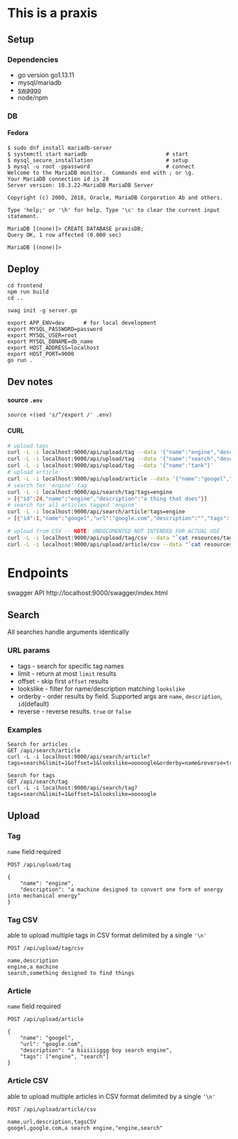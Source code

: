 # This is a praxis

## Setup

### Dependencies

* go version go1.13.11
* mysql/mariadb
* [swaggo](https://github.com/swaggo/swag)
* node/npm

### DB

#### Fedora

```
$ sudo dnf install mariadb-server
$ systemctl start mariadb                         # start
$ mysql_secure_installation                       # setup
$ mysql -u root -ppassword                        # connect
Welcome to the MariaDB monitor.  Commands end with ; or \g.
Your MariaDB connection id is 28
Server version: 10.3.22-MariaDB MariaDB Server

Copyright (c) 2000, 2018, Oracle, MariaDB Corporation Ab and others.

Type 'help;' or '\h' for help. Type '\c' to clear the current input statement.

MariaDB [(none)]> CREATE DATABASE praxisDB;
Query OK, 1 row affected (0.000 sec)

MariaDB [(none)]> 
```

## Deploy

```
cd frontend
npm run build
cd ..

swag init -g server.go

export APP_ENV=dev      # for local development
export MYSQL_PASSWORD=password
export MYSQL_USER=root
export MYSQL_DBNAME=db_name
export HOST_ADDRESS=localhost
export HOST_PORT=9000
go run .
```

## Dev notes

#### source `.env`

`source <(sed 's/^/export /' .env)`

#### CURL

```bash
# upload tags
curl -L -i localhost:9000/api/upload/tag --data '{"name":"engine","description":"a thing that does"}'
curl -L -i localhost:9000/api/upload/tag --data '{"name":"search","description":"a thing that finds"}'
curl -L -i localhost:9000/api/upload/tag --data '{"name":"tank"}'
# upload article
curl -L -i localhost:9000/api/upload/article --data '{"name":"googel","url":"google.com","tags":["engine","search"]}'
# search for 'engine' tag
curl -L -i localhost:9000/api/search/tag?tags=engine
> [{"id":24,"name":"engine","description":"a thing that does"}]
# search for all articles tagged 'engine'
curl -L -i localhost:9000/api/search/article?tags=engine
> [{"id":1,"name":"googel","url":"google.com","description":"","tags":["engine","search"]}]

# upload from CSV -- NOTE: UNDOCUMENTED NOT INTENDED FOR ACTUAL USE
curl -L -i localhost:9000/api/upload/tag/csv --data "`cat resources/tags.csv`"
curl -L -i localhost:9000/api/upload/article/csv --data "`cat resources/articles.csv`"
```

# Endpoints

swagger API http://localhost:9000/swagger/index.html

## Search

All searches handle arguments identically

### URL params

* tags - search for specific tag names
* limit - return at most `limit` results
* offset - skip first `offset` results
* lookslike - filter for name/description matching `lookslike`
* orderby - order results by field.  Supported args are `name`, `description`, `id`(default)
* reverse - reverse results.  `true` or `false`

### Examples

```
Search for articles
GET /api/search/article
curl -L -i localhost:9000/api/search/article?tags=search&limit=1&offset=1&lookslike=ooooogle&orderby=name&reverse=true

Search for tags
GET /api/search/tag
curl -L -i localhost:9000/api/search/tag?tags=search&limit=1&offset=1&lookslike=ooooogle
```

## Upload

### Tag

`name` field required

```
POST /api/upload/tag

{
    "name": "engine",
    "description": "a machine designed to convert one form of energy into mechanical energy"
}
```

### Tag CSV

able to upload multiple tags in CSV format delimited by a single `'\n'`

```
POST /api/upload/tag/csv

name,description
engine,a machine
search,something designed to find things
```

### Article

`name` field required

```
POST /api/upload/article

{
    "name": "googel",
    "url": "google.com",
    "description": "a biiiiiiggg boy search engine",
    "tags": ["engine", "search"]
}
```

### Article CSV

able to upload multiple articles in CSV format delimited by a single `'\n'`

```
POST /api/upload/article/csv

name,url,description,tagsCSV
googel,google.com,a search engine,"engine,search"
```

